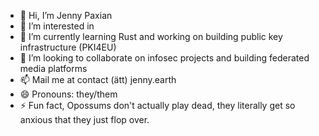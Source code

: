 - 👋 Hi, I’m Jenny Paxian
- 👀 I’m interested in 
- 🌱 I’m currently learning Rust and working on building public key infrastructure (PKI4EU)
- 💞️ I’m looking to collaborate on infosec projects and building federated media platforms
- 📫 Mail me at contact (ätt) jenny.earth
- 😄 Pronouns: they/them
- ⚡ Fun fact, Opossums don't actually play dead, they literally get so anxious that they just flop over.

<!---
jennypaxian/jennypaxian is a ✨ special ✨ repository because its `README.md` (this file) appears on your GitHub profile.
You can click the Preview link to take a look at your changes.
--->
